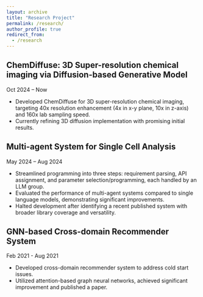 ```yaml
---
layout: archive
title: "Research Project"
permalink: /research/
author_profile: true
redirect_from:
  - /research
---
```


## ChemDiffuse: 3D Super-resolution chemical imaging via Diffusion-based Generative Model
Oct 2024 – Now 
- Developed ChemDiffuse for 3D super-resolution chemical imaging, targeting 40x resolution enhancement (4x in x-y plane, 10x in z-axis) and 160x lab sampling speed.
- Currently refining 3D diffusion implementation with promising initial results.


## Multi-agent System for Single Cell Analysis
May 2024 – Aug 2024
- Streamlined programming into three steps: requirement parsing, API assignment, and parameter selection/programming, each handled by an LLM group.
- Evaluated the performance of multi-agent systems compared to single language models, demonstrating significant improvements.
- Halted development after identifying a recent published system with broader library coverage and versatility.



## GNN-based Cross-domain Recommender System
Feb 2021 - Aug 2021
- Developed cross-domain recommender system to address cold start issues.
- Utilized attention-based graph neural networks, achieved significant improvement and published a paper.

